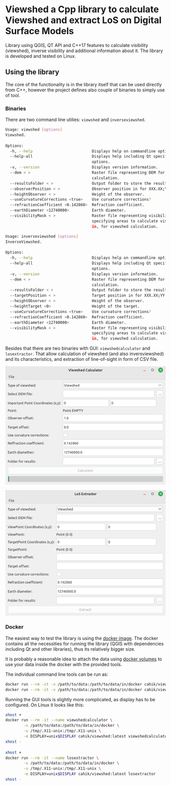 # Viewshed a Cpp library to calculate Viewshed and extract LoS on Digital Surface Models

Library using QGIS, QT API and C++17 features to calculate visibility (viewshed), inverse visibility and additional information about it. The library is developed and tested on Linux.

## Using the library

The core of the functionality is in the library itself that can be used directly from C++, however the project defines also couple of binaries to simply use of tool.

### Binaries

There are two command line utilies: `viewshed` and `inverseviewshed`.

```bash
Usage: viewshed [options]
Viewshed.

Options:
  -h, --help                          Displays help on commandline options.
  --help-all                          Displays help including Qt specific
                                      options.
  -v, --version                       Displays version information.
  --dem < >                           Raster file representing DEM for viewshed
                                      calculation.
  --resultsFolder < >                 Output folder to store the results in.
  --observerPosition < >              Observer position in for XXX.XX;YY.YYY .
  --heightObserver < >                Height of the observer.
  --useCurvatureCorrections <true>    Use curvature corrections?
  --refractionCoefficient <0.142860>  Refraction coefficient.
  --earthDiameter <12740000>          Earth diameter.
  --visibilityMask < >                Raster file representing visibility mask,
                                      specifying areas to calculate visibility
                                      in, for viewshed calculation.  
```

```bash
Usage: inverseviewshed [options]
InverseViewshed.

Options:
  -h, --help                          Displays help on commandline options.
  --help-all                          Displays help including Qt specific
                                      options.
  -v, --version                       Displays version information.
  --dem < >                           Raster file representing DEM for viewshed
                                      calculation.
  --resultsFolder < >                 Output folder to store the results in.
  --targetPosition < >                Target position in for XXX.XX;YY.YYY .
  --heightObserver < >                Height of the observer.
  --heightTarget <0>                  Height of the target.
  --useCurvatureCorrections <true>    Use curvature corrections?
  --refractionCoefficient <0.142860>  Refraction coefficient.
  --earthDiameter <12740000>          Earth diameter.
  --visibilityMask < >                Raster file representing visibility mask,
                                      specifying areas to calculate visibility
                                      in, for viewshed calculation.
```

Besides that there are two binaries with GUI: `viewshedcalculator` and `losextractor`. That allow calculation of viewshed (and also inversviewshed) and its characteristics, and extraction of line-of-sight in form of CSV file.

![Viewshed Calculator GUI](docs/images/ViewshedCalculator.png)

![LoS Extractor GUI](docs/images/LoSExtractor.png)

### Docker

The easiest way to test the library is using the [docker image](https://hub.docker.com/r/cahik/viewshed). The docker contains all the necessities for running the library (QGIS with dependencies including Qt and other libraries), thus its relatively bigger size.

It is probably a reasonable idea to attach the data using [docker volumes](https://docs.docker.com/storage/volumes/) to use your data inside the docker with the provided tools.

The individual command line tools can be run as:

```bash
docker run --rm -it -v /path/to/data:/path/to/data/in/docker cahik/viewshed:latest viewshed [parameters]
docker run --rm -it -v /path/to/data:/path/to/data/in/docker cahik/viewshed:latest inverseviewshed [parameters]
```

Running the GUI tools is slightly more complicated, as display has to be configured. On Linux it looks like this:

```bash
xhost +
docker run --rm -it --name viewshedcalculator \
        -v /path/to/data:/path/to/data/in/docker \
        -v /tmp/.X11-unix:/tmp/.X11-unix \
        -e DISPLAY=unix$DISPLAY cahik/viewshed:latest viewshedcalculator
xhost -

xhost +
docker run --rm -it --name losextractor \
        -v /path/to/data:/path/to/data/in/docker \
        -v /tmp/.X11-unix:/tmp/.X11-unix \
        -e DISPLAY=unix$DISPLAY cahik/viewshed:latest losextractor
xhost -
```
